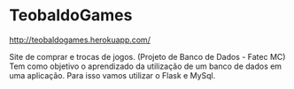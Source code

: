 TeobaldoGames
=============
http://teobaldogames.herokuapp.com/

Site de comprar e trocas de jogos. (Projeto de Banco de Dados - Fatec MC)
Tem como objetivo o aprendizado da utilização de um banco de dados em uma
aplicação. Para isso vamos utilizar o Flask e MySql. 
